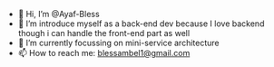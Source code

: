 - 👋 Hi, I’m @Ayaf-Bless
- 👀 I’m introduce myself as a back-end dev because I love backend though i can handle the front-end part as well
- 🌱 I’m currently focussing on mini-service architecture
- 📫 How to reach me: blessambel1@gmail.com

<!---
Ayaf-Bless/Ayaf-Bless is a ✨ special ✨ repository because its `README.md` (this file) appears on your GitHub profile.
You can click the Preview link to take a look at your changes.
--->

